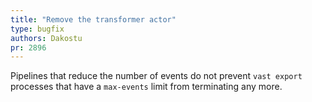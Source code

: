 ```yaml
---
title: "Remove the transformer actor"
type: bugfix
authors: Dakostu
pr: 2896
---
```


Pipelines that reduce the number of events do not prevent `vast export`
processes that have a `max-events` limit from terminating any more.
